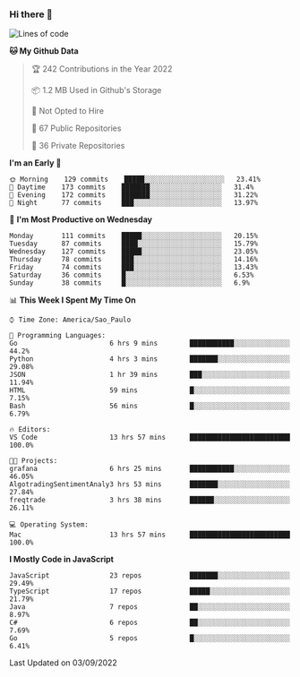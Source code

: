 ### Hi there 👋

<!--
**guicaulada/guicaulada** is a ✨ _special_ ✨ repository because its `README.md` (this file) appears on your GitHub profile.

Here are some ideas to get you started:

- 🔭 I’m currently working on ...
- 🌱 I’m currently learning ...
- 👯 I’m looking to collaborate on ...
- 🤔 I’m looking for help with ...
- 💬 Ask me about ...
- 📫 How to reach me: ...
- 😄 Pronouns: ...
- ⚡ Fun fact: ...
-->

<!--START_SECTION:waka-->
![Lines of code](https://img.shields.io/badge/From%20Hello%20World%20I%27ve%20Written-2.6%20million%20lines%20of%20code-blue)

**🐱 My Github Data** 

> 🏆 242 Contributions in the Year 2022
 > 
> 📦 1.2 MB Used in Github's Storage 
 > 
> 🚫 Not Opted to Hire
 > 
> 📜 67 Public Repositories 
 > 
> 🔑 36 Private Repositories  
 > 
**I'm an Early 🐤** 

```text
🌞 Morning    129 commits    █████░░░░░░░░░░░░░░░░░░░░   23.41% 
🌆 Daytime    173 commits    ███████░░░░░░░░░░░░░░░░░░   31.4% 
🌃 Evening    172 commits    ███████░░░░░░░░░░░░░░░░░░   31.22% 
🌙 Night      77 commits     ███░░░░░░░░░░░░░░░░░░░░░░   13.97%

```
📅 **I'm Most Productive on Wednesday** 

```text
Monday       111 commits    █████░░░░░░░░░░░░░░░░░░░░   20.15% 
Tuesday      87 commits     ████░░░░░░░░░░░░░░░░░░░░░   15.79% 
Wednesday    127 commits    █████░░░░░░░░░░░░░░░░░░░░   23.05% 
Thursday     78 commits     ███░░░░░░░░░░░░░░░░░░░░░░   14.16% 
Friday       74 commits     ███░░░░░░░░░░░░░░░░░░░░░░   13.43% 
Saturday     36 commits     █░░░░░░░░░░░░░░░░░░░░░░░░   6.53% 
Sunday       38 commits     █░░░░░░░░░░░░░░░░░░░░░░░░   6.9%

```


📊 **This Week I Spent My Time On** 

```text
⌚︎ Time Zone: America/Sao_Paulo

💬 Programming Languages: 
Go                       6 hrs 9 mins        ███████████░░░░░░░░░░░░░░   44.2% 
Python                   4 hrs 3 mins        ███████░░░░░░░░░░░░░░░░░░   29.08% 
JSON                     1 hr 39 mins        ███░░░░░░░░░░░░░░░░░░░░░░   11.94% 
HTML                     59 mins             █░░░░░░░░░░░░░░░░░░░░░░░░   7.15% 
Bash                     56 mins             █░░░░░░░░░░░░░░░░░░░░░░░░   6.79%

🔥 Editors: 
VS Code                  13 hrs 57 mins      █████████████████████████   100.0%

🐱‍💻 Projects: 
grafana                  6 hrs 25 mins       ███████████░░░░░░░░░░░░░░   46.05% 
AlgotradingSentimentAnaly3 hrs 53 mins       ███████░░░░░░░░░░░░░░░░░░   27.84% 
freqtrade                3 hrs 38 mins       ██████░░░░░░░░░░░░░░░░░░░   26.11%

💻 Operating System: 
Mac                      13 hrs 57 mins      █████████████████████████   100.0%

```

**I Mostly Code in JavaScript** 

```text
JavaScript               23 repos            ███████░░░░░░░░░░░░░░░░░░   29.49% 
TypeScript               17 repos            █████░░░░░░░░░░░░░░░░░░░░   21.79% 
Java                     7 repos             ██░░░░░░░░░░░░░░░░░░░░░░░   8.97% 
C#                       6 repos             ██░░░░░░░░░░░░░░░░░░░░░░░   7.69% 
Go                       5 repos             █░░░░░░░░░░░░░░░░░░░░░░░░   6.41%

```



 Last Updated on 03/09/2022
<!--END_SECTION:waka-->
